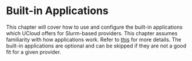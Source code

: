 # Built-in Applications

This chapter will cover how to use and configure the built-in applications which UCloud offers for Slurm-based
providers. This chapter assumes familiarity with how applications work. Refer to [this](./app-management.md) for more
details. The built-in applications are optional and can be skipped if they are not a good fit for a given provider.

## 